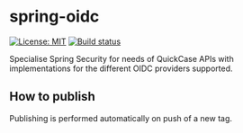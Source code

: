 # spring-oidc
[![License: MIT](https://img.shields.io/badge/License-MIT-yellow.svg)](https://opensource.org/licenses/MIT)
[![Build status](https://github.com/quickcase/spring-oidc/workflows/Quality%20checks/badge.svg)](https://github.com/quickcase/spring-oidc/actions)

Specialise Spring Security for needs of QuickCase APIs with implementations for the different OIDC providers supported.

## How to publish

Publishing is performed automatically on push of a new tag.
